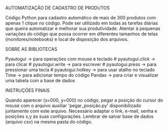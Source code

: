 AUTOMATIZAÇÃO DE CADASTRO DE PRODUTOS

Código Python para cadastro automático de mais de 300 produtos com apenas 1 clique no código.
Pode ser utilizado em todas as tarefas diárias que queira automatizar e melhorar sua produtividade.
Atentar à pequenas variações do código que possa ocorrer em diferentes tamanhos de telas (monitores/notebooks) e local de disposição dos arquivos.


SOBRE AS BIBLIOTECAS

Pyautogui -> para operações com mouse e teclado
    # pyautogui.click -> para clicar
    # pyautogui.write -> para escrever
    # pyautogui.press -> para pressionar uma tecla
    # pyautogui.hotkey -> para usar atalho no teclado
Time -> para adicionar tempo do código
Pandas -> para criar e visualizar uma tabela com a base de dados


INSTRUÇÕES FINAIS

Quando aparecer (x=000, y=000) no código, pegar a posição do cursor do mouse com o arquivo auxiliar 'pegar_posição.py' disponibilizado juntamente com este arquivo.
Necessário adaptar o link, e-mail, senha e posições x,y às suas configurações.
Lembrar de salvar base de dados (arquivo csv) na mesma pasta do código.
